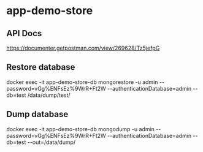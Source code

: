 # app-demo-store

## API Docs
https://documenter.getpostman.com/view/269628/Tz5jefpG

## Restore database
docker exec -it app-demo-store-db mongorestore -u admin --password=vGg%ENFsEz%9WrR+Ft2W --authenticationDatabase=admin --db=test /data/dump/test/

## Dump database
docker exec -it app-demo-store-db mongodump -u admin --password=vGg%ENFsEz%9WrR+Ft2W --authenticationDatabase=admin --db=test --out=/data/dump/



